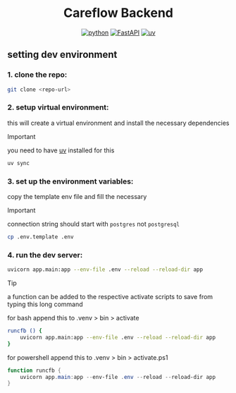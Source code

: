 <div style="text-align: center; margin: 0 auto;">

# Careflow Backend

[![python](https://img.shields.io/badge/Python-3.13-3776AB.svg?style=flat&logo=python&logoColor=white)](https://www.python.org)
[![FastAPI](https://img.shields.io/badge/FastAPI-0.115.11-009688.svg?style=flat&logo=FastAPI&logoColor=white)](https://fastapi.tiangolo.com)
[![uv](https://img.shields.io/endpoint?url=https://raw.githubusercontent.com/astral-sh/uv/main/assets/badge/v0.json)](https://github.com/astral-sh/uv)

</div>

## setting dev environment

### 1. clone the repo:

```sh
git clone <repo-url>
```

### 2. setup virtual environment:

this will create a virtual environment and install the necessary dependencies

> [!IMPORTANT]
> you need to have [uv](https://docs.astral.sh/uv/) installed for this

```sh
uv sync
```

### 3. set up the environment variables:

copy the template env file and fill the necessary

> [!IMPORTANT]
> connection string should start with `postgres` not `postgresql`

```sh
cp .env.template .env
```

### 4. run the dev server:

```sh
uvicorn app.main:app --env-file .env --reload --reload-dir app
```

> [!TIP]
> a function can be added to the respective activate scripts
> to save from typing this long command
>
> for bash append this to .venv > bin > activate
> ```bash
> runcfb () {
>     uvicorn app.main:app --env-file .env --reload --reload-dir app
> }
> ```
>
> for powershell append this to .venv > bin > activate.ps1
> ```powershell
> function runcfb {
>     uvicorn app.main:app --env-file .env --reload --reload-dir app
> }
> ```
